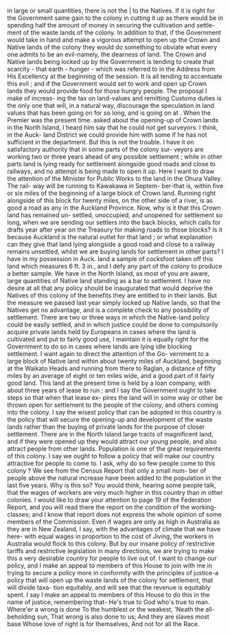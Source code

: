 in large or small quantities, there is not the | to the Natives. If it is right for the Government same gain to the colony in cutting it up as there would be in spending half the amount of money in securing the cultivation and settle- ment of the waste lands of the colony. In addition to that, if the Government would take in hand and make a vigorous attempt to open up the Crown and Native lands of the colony they would do something to obviate what every one admits to be an evil-namely, the dearness of land. The Crown and Native lands being locked up by the Government is tending to create that scarcity - that earth - hunger - which was referred to in the Address from His Excellency at the beginning of the session. It is all tending to accentuate this evil ; and if the Government would set to work and open up Crown lands they would provide food for those hungry people. The proposal I make of increas- ing the tax on land-values and remitting Customs duties is the only one that will, in a natural way, discourage the speculation in land values that has been going on for so long, and is going on at . When the Premier was the present time. asked about the opening-up of Crown lands in the North Island, I heard him say that he could not get surveyors. I think, in the Auck- land District we could provide him with some if he has not sufficient in the department. But this is not the trouble. I have it on satisfactory authority that in some parts of the colony sur- veyors are working two or three years ahead of any possible settlement ; while in other parts land is lying ready for settlement alongside good roads and close to railways, and no attempt is being made to open it up. Here I want to draw the attention of the Minister for Public Works to the land in the Ohura Valley. The rail- way will be running to Kawakawa in Septem- ber-that is, within five or six miles of the beginning of a large block of Crown land. Running right alongside of this block for twenty miles, on the other side of a river, is as good a road as any in the Auckland Province. Now, why is it that this Crown land has remained un- settled, unoccupied, and unopened for settlement so long, when we are sending our settlers into the back blocks, which calls for drafts year after year on the Treasury for making roads to those blocks? Is it because Auckland is the natural outlet for that land ; or what explanation can they give that land lying alongside a good road and close to a railway remains unsettled, whilst we are buying lands for settlement in other parts? I have in my possession in Auck. land a sample of cocksfoot taken off this land which measures 6 ft. 3 in., and I defy any part of the colony to produce a better sample. We have in the North Island, as most of you are aware, large quantities of Native land standing as a bar to settlement. I have no desire at all that any policy should be inaugurated that would deprive the Natives of this colony of the benefits they are entitled to in their lands. But the measure we passed last year simply locked up Native lands, so that the Natives get no advantage, and is a complete check to any possibility of settlement. There are two or three ways in which the Native-land policy could be easily settled, and in which justice could be done to compulsorily acquire private lands held by Europeans in cases where the land is cultivated and put to fairly good use, I maintain it is equally right for the Government to do so in cases where lands are lying idle blocking settlement. I want again to direct the attention of the Go- vernment to a large block of Native land within about twenty miles of Auckland, beginning at the Waikato Heads and running from there to Raglan, a distance of fifty miles by an average of eight or ten miles wide, and a good part of it fairly good land. This land at the present time is held by a loan company, with about three years of lease to run ; and I say the Government ought to take steps so that when that lease ex- pires the land will in some way or other be thrown open for settlement to the people of the colony, and others coming into the colony. I say the wisest policy that can be adopted in this country is the policy that will secure the opening-up and development of the waste lands rather than the buying of private lands for the purpose of closer settlement. There are in the North Island large tracts of magnificent land, and if they were opened up they would attract our young people, and also attract people from other lands. Population is one of the great requirements of this colony. I say we ought to follow a policy that will make our country attractive for people to come to. I ask, why do so few people come to this colony ? We see from the Census Report that only a small num- ber of people above the natural increase have been added to the population in the last five years. Why is this so? You would think, hearing some people talk, that the wages of workers are very much higher in this country than in other colonies. I would like to draw your attention to page 19 of the Federation Report, and you will read there the report on the condition of the working-classes; and I know that report does not express the whole opinion of some members of the Commission. Even if wages are only as high in Australia as they are in New Zealand, I say, with the advantages of climate that we have here- with equal wages in proportion to the cost of Jiving, the workers in Australia would flock to this colony. But by our insane policy of restrictive tariffs and restrictive legislation in many directions, we are trying to make this a very desirable country for people to live out of. I want to change our policy, and I make an appeal to members of this House to join with me in trying to secure a policy more in conformity with the principles of justice-a policy that will open up the waste lands of the colony for settlement, that will divide taxa- tion equitably, and will see that the revenue is equitably spent. I say I make an appeal to members of this House to do this in the name of justice, remembering that- He's true to God who's true to man. Where'er a wrong is done To the humblest or the weakest, 'Neath the all-beholding sun, That wrong is also done to us; And they are slaves most base Whose love of right is for themselves, And not for all the Race. 